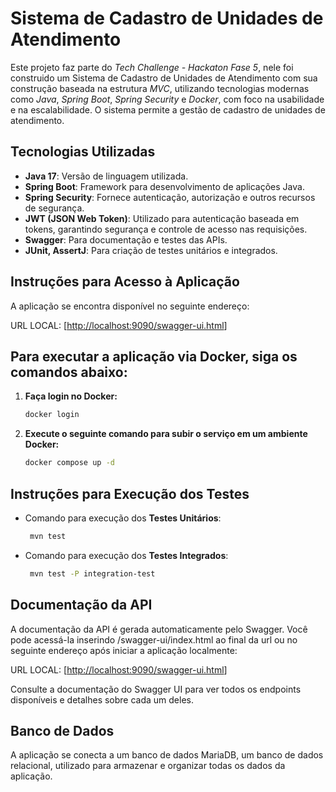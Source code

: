 #  Sistema de Cadastro de Unidades de Atendimento

Este projeto faz parte do *Tech Challenge - Hackaton Fase 5*, nele foi construido um Sistema de Cadastro de Unidades de Atendimento com sua construção baseada na estrutura *MVC*, utilizando tecnologias modernas como *Java*, *Spring Boot*, *Spring Security* e *Docker*, com foco na usabilidade e na escalabilidade. O sistema permite a gestão de cadastro de unidades de atendimento.

## Tecnologias Utilizadas



- **Java 17**: Versão de linguagem utilizada.
- **Spring Boot**: Framework para desenvolvimento de aplicações Java.
- **Spring Security**: Fornece autenticação, autorização e outros recursos de segurança.
- **JWT (JSON Web Token)**: Utilizado para autenticação baseada em tokens, garantindo segurança e controle de acesso nas requisições.
- **Swagger**: Para documentação e testes das APIs.
- **JUnit, AssertJ**: Para criação de testes unitários e integrados.

## Instruções para Acesso à Aplicação

A aplicação se encontra disponível no seguinte endereço:

URL LOCAL: [[http://localhost:9090/swagger-ui.html](http://localhost:9090/swagger-ui.html)]

## Para executar a aplicação via Docker, siga os comandos abaixo:


1. **Faça login no Docker:**
   ```bash
   docker login
    ```
2. **Execute o seguinte comando para subir o serviço em um ambiente Docker:**
     ```bash
    docker compose up -d
    ```
## Instruções para Execução dos Testes

- Comando para execução dos **Testes Unitários**:
   ```bash
    mvn test
    ```
- Comando para execução dos **Testes Integrados**:
   ```bash
    mvn test -P integration-test
    ```

## Documentação da API

A documentação da API é gerada automaticamente pelo Swagger. Você pode acessá-la inserindo /swagger-ui/index.html ao final da url ou no seguinte endereço após iniciar a aplicação localmente:

URL LOCAL: [[http://localhost:9090/swagger-ui.html](http://localhost:9090/swagger-ui.html)]

Consulte a documentação do Swagger UI para ver todos os endpoints disponíveis e detalhes sobre cada um deles.

## Banco de Dados

A aplicação se conecta a um banco de dados MariaDB, um banco de dados relacional, utilizado para armazenar e organizar todas os dados da aplicação.
